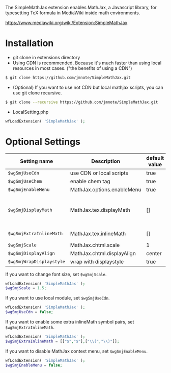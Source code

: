 The SimpleMathJax extension enables MathJax, a Javascript library, for typesetting TeX formula in MediaWiki inside math environments.

https://www.mediawiki.org/wiki/Extension:SimpleMathJax


# Installation
* git clone in extensions directory
* Using CDN is recommended. Because it's much faster than using local resources in most cases. ("the benefits of using a CDN")
```Bash
$ git clone https://github.com/jmnote/SimpleMathJax.git
```

* (Optional) If you want to use not CDN but local mathjax scripts, you can use git clone recursive.
```Bash
$ git clone --recursive https://github.com/jmnote/SimpleMathJax.git
```

* LocalSetting.php
```PHP
wfLoadExtension( 'SimpleMathJax' );
```

# Optional Settings
| Setting name             | Description                      | default value | example value               |
| ------------------------ | -------------------------------- | ------------- | --------------------------- |
| `$wgSmjUseCdn`           | use CDN or local scripts         | true          | false                       |
| `$wgSmjUseChem`          | enable chem tag                  | true          | false                       |
| `$wgSmjEnableMenu`       | MathJax.options.enableMenu       | true          | false                       |
| `$wgSmjDisplayMath`      | MathJax.tex.displayMath          | []            | [['$$','$$'],['\\[','\\]']] |
| `$wgSmjExtraInlineMath`  | MathJax.tex.inlineMath           | []            | [['\\(', '\\)']]            |
| `$wgSmjScale`            | MathJax.chtml.scale              | 1             | 1.5                         |
| `$wgSmjDisplayAlign`     | MathJax.chtml.displayAlign       | center        | left                        |
| `$wgSmjWrapDisplaystyle` | wrap with displaystyle           | true          | false                       |

If you want to change font size, set `$wgSmjScale`.
```PHP
wfLoadExtension( 'SimpleMathJax' );
$wgSmjScale = 1.5;
```

If you want to use local module, set `$wgSmjUseCdn`.
```PHP
wfLoadExtension( 'SimpleMathJax' );
$wgSmjUseCdn = false;
```

If you want to enable some extra inlineMath symbol pairs, set `$wgSmjExtraInlineMath`.
```PHP
wfLoadExtension( 'SimpleMathJax' );
$wgSmjExtraInlineMath = [["$","$"],["\\(","\\)"]];
```

If you want to disable MathJax context menu, set `$wgSmjEnableMenu`.
```PHP
wfLoadExtension( 'SimpleMathJax' );
$wgSmjEnableMenu = false;
```
